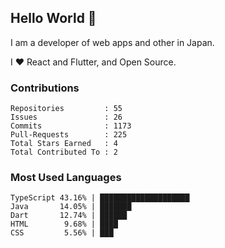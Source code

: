 ## Hello World 👋

I am a developer of web apps and other in Japan.

I ❤️ React and Flutter, and Open Source.

### Contributions

<!-- contributions start -->

    Repositories         : 55
    Issues               : 26
    Commits              : 1173
    Pull-Requests        : 225
    Total Stars Earned   : 4
    Total Contributed To : 2

<!-- contributions end -->

### Most Used Languages

<!-- most-used-languages start -->

    TypeScript 43.16% | ████████████████████
    Java       14.05% | ███████
    Dart       12.74% | ██████
    HTML        9.68% | ████
    CSS         5.56% | ███

<!-- most-used-languages end -->
